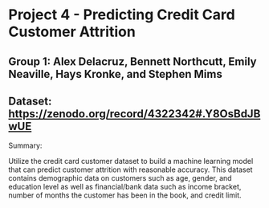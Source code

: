# Project 4 - Predicting Credit Card Customer Attrition
## Group 1: Alex Delacruz, Bennett Northcutt, Emily Neaville, Hays Kronke, and Stephen Mims
## Dataset: https://zenodo.org/record/4322342#.Y8OsBdJBwUE

Summary:

Utilize the credit card customer dataset to build a machine learning model that can predict customer attrition with reasonable accuracy. This dataset contains demographic data on customers such as age, gender, and education level as well as financial/bank data such as income bracket, number of months the customer has been in the book, and credit limit. 

